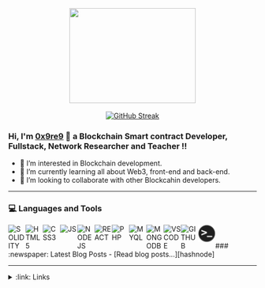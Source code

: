 <!---
0x9re9 is a ✨ special ✨ repository because its `README.md` (this file) appears on your GitHub profile.
You can click the Preview link to take a look at your changes.
--->

<div align="center">
  <img src="https://media2.giphy.com/media/SWoSkN6DxTszqIKEqv/giphy.gif" width="256" height="192"/>
  
  [![GitHub Streak](http://github-readme-streak-stats.herokuapp.com?user=0x9re9)](https://git.io/streak-stats)
</div>

### Hi, I'm [0x9re9][website] 👋 a Blockchain Smart contract Developer, Fullstack, Network Researcher and Teacher !!

- 👀 I’m interested in Blockchain development.
- 🌱 I’m currently learning all about Web3, front-end and back-end.
- 💞️ I’m looking to collaborate with other Blockcahin developers.

---

<div>

### :computer: Languages and Tools

<img align="left" alt="SOLIDITY" width="35px" src="https://cdn.jsdelivr.net/gh/devicons/devicon/icons/solidity/solidity-original.svg" />
<img align="left" alt="HTML5" width="35px" src="https://cdn.jsdelivr.net/gh/devicons/devicon/icons/html5/html5-original-wordmark.svg" />
<img align="left" alt="CSS3" width="35px" src="https://cdn.jsdelivr.net/gh/devicons/devicon/icons/css3/css3-original-wordmark.svg" />
<img align="left" alt="JS" width="35px" src="https://cdn.jsdelivr.net/gh/devicons/devicon/icons/javascript/javascript-original.svg" />
<img align="left" alt="NODEJS" width="35px" src="https://cdn.jsdelivr.net/gh/devicons/devicon/icons/nodejs/nodejs-plain.svg" />
<img align="left" alt="REACT" width="35px" src="https://cdn.jsdelivr.net/gh/devicons/devicon/icons/react/react-original-wordmark.svg" />
<img align="left" alt="PHP" width="35px" src="https://cdn.jsdelivr.net/gh/devicons/devicon/icons/php/php-plain.svg" />
<img align="left" alt="MYQL" width="35px" src="https://cdn.jsdelivr.net/gh/devicons/devicon/icons/mysql/mysql-plain.svg" />
<img align="left" alt="MONGODB" width="35px" src="https://cdn.jsdelivr.net/gh/devicons/devicon/icons/mongodb/mongodb-original.svg" />
<img align="left" alt="VSCODE" width="35px" src="https://cdn.jsdelivr.net/gh/devicons/devicon/icons/visualstudio/visualstudio-plain.svg" />
<img align="left" alt="GITHUB" width="35px" src="https://cdn.jsdelivr.net/gh/devicons/devicon/icons/github/github-original.svg" />
<img align="left" alt="TEMINAL" width="35px" src="https://raw.githubusercontent.com/github/explore/80688e429a7d4ef2fca1e82350fe8e3517d3494d/topics/terminal/terminal.png" />
          
<br />
<br />

</div>

<div>
### :newspaper: Latest Blog Posts
- [Read blog posts...][hashnode]

---

<details>
  <summary>:link: Links</summary>
  
<!--START_SECTION:activity-->
- See my [Smart Contracts & dApps Web3](https://github.com/0x9re9/developments_web3/)
- See my [Project Web3](https://github.com/0x9re9/projects_web3/)
<!--END_SECTION:activity-->

</details>

</div>

[website]: https://www.0x9re9.com/
[twitter]: https://twitter.com/0x9re9
[hashnode]: https://0x9re9.hashnode.dev/
